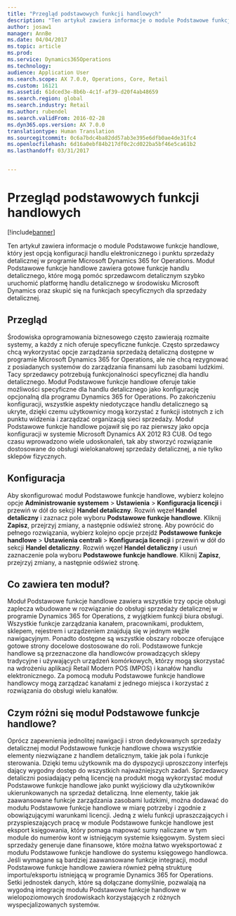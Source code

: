 ```yaml
---
title: "Przegląd podstawowych funkcji handlowych"
description: "Ten artykuł zawiera informacje o module Podstawowe funkcje handlowe, który jest opcją konfiguracji handlu elektronicznego i punktu sprzedaży detalicznej w programie Microsoft Dynamics 365 for Operations. Moduł Podstawowe funkcje handlowe zawiera gotowe funkcje handlu detalicznego, które mogą pomóc sprzedawcom detalicznym szybko uruchomić platformę handlu detalicznego w środowisku Microsoft Dynamics oraz skupić się na funkcjach specyficznych dla sprzedaży detalicznej."
author: josaw1
manager: AnnBe
ms.date: 04/04/2017
ms.topic: article
ms.prod: 
ms.service: Dynamics365Operations
ms.technology: 
audience: Application User
ms.search.scope: AX 7.0.0, Operations, Core, Retail
ms.custom: 16121
ms.assetid: 61dced3e-8b6b-4c1f-af39-d20f4ab48659
ms.search.region: global
ms.search.industry: Retail
ms.author: rubendel
ms.search.validFrom: 2016-02-28
ms.dyn365.ops.version: AX 7.0.0
translationtype: Human Translation
ms.sourcegitcommit: 0c6a7bdc4ba82dd57ab3e395e6dfb0ae4de31fc4
ms.openlocfilehash: 6d16a0ebf84b217df0c2cd022ba5bf46e5ca61b2
ms.lasthandoff: 03/31/2017


---
```


# <a name="commerce-essentials-overview"></a>Przegląd podstawowych funkcji handlowych

[!include[banner](includes/banner.md)]


Ten artykuł zawiera informacje o module Podstawowe funkcje handlowe, który jest opcją konfiguracji handlu elektronicznego i punktu sprzedaży detalicznej w programie Microsoft Dynamics 365 for Operations. Moduł Podstawowe funkcje handlowe zawiera gotowe funkcje handlu detalicznego, które mogą pomóc sprzedawcom detalicznym szybko uruchomić platformę handlu detalicznego w środowisku Microsoft Dynamics oraz skupić się na funkcjach specyficznych dla sprzedaży detalicznej. 

<a name="overview"></a>Przegląd
--------

Środowiska oprogramowania biznesowego często zawierają rozmaite systemy, a każdy z nich oferuje specyficzne funkcje. Często sprzedawcy chcą wykorzystać opcje zarządzania sprzedażą detaliczną dostępne w programie Microsoft Dynamics 365 for Operations, ale nie chcą rezygnować z posiadanych systemów do zarządzania finansami lub zasobami ludzkimi. Tacy sprzedawcy potrzebują funkcjonalności specyficznej dla handlu detalicznego. Moduł Podstawowe funkcje handlowe oferuje takie możliwości specyficzne dla handlu detalicznego jako konfigurację opcjonalną dla programu Dynamics 365 for Operations. Po zakończeniu konfiguracji, wszystkie aspekty niedotyczące handlu detalicznego są ukryte, dzięki czemu użytkownicy mogą korzystać z funkcji istotnych z ich punktu widzenia i zarządzać organizacją sieci sprzedaży. Moduł Podstawowe funkcje handlowe pojawił się po raz pierwszy jako opcja konfiguracji w systemie Microsoft Dynamics AX 2012 R3 CU8. Od tego czasu wprowadzono wiele udoskonaleń, tak aby stworzyć rozwiązanie dostosowane do obsługi wielokanałowej sprzedaży detalicznej, a nie tylko sklepów fizycznych.

## <a name="configuration"></a>Konfiguracja
Aby skonfigurować moduł Podstawowe funkcje handlowe, wybierz kolejno opcje **Administrowanie systemem** &gt; **Ustawienia** &gt; **Konfiguracja licencji** i przewiń w dół do sekcji **Handel detaliczny**. Rozwiń węzeł **Handel detaliczny** i zaznacz pole wyboru **Podstawowe funkcje handlowe**. Kliknij **Zapisz**, przejrzyj zmiany, a następnie odśwież stronę. Aby powrócić do pełnego rozwiązania, wybierz kolejno opcje przejdź **Podstawowe funkcje handlowe** &gt; **Ustawienia centrali** &gt; **Konfiguracja licencji** i przewiń w dół do sekcji **Handel detaliczny**. Rozwiń węzeł **Handel detaliczny** i usuń zaznaczenie pola wyboru **Podstawowe funkcje handlowe**. Kliknij **Zapisz**, przejrzyj zmiany, a następnie odśwież stronę.

## <a name="what-is-included"></a>Co zawiera ten moduł?
Moduł Podstawowe funkcje handlowe zawiera wszystkie trzy opcje obsługi zaplecza wbudowane w rozwiązanie do obsługi sprzedaży detalicznej w programie Dynamics 365 for Operations, z wyjątkiem funkcji biura obsługi. Wszystkie funkcje zarządzania kanałem, pracownikami, produktem, sklepem, rejestrem i urządzeniem znajdują się w jednym węźle nawigacyjnym. Ponadto dostępne są wszystkie obszary robocze oferujące gotowe strony docelowe dostosowane do roli. Podstawowe funkcje handlowe są przeznaczone dla handlowców prowadzących sklepy tradycyjne i używających urządzeń komórkowych, którzy mogą skorzystać na wdrożeniu aplikacji Retail Modern POS (MPOS) i kanałów handlu elektronicznego. Za pomocą modułu Podstawowe funkcje handlowe handlowcy mogą zarządzać kanałami z jednego miejsca i korzystać z rozwiązania do obsługi wielu kanałów.

## <a name="how-is-commerce-essentials-different"></a>Czym różni się moduł Podstawowe funkcje handlowe?
Oprócz zapewnienia jednolitej nawigacji i stron dedykowanych sprzedaży detalicznej moduł Podstawowe funkcje handlowe chowa wszystkie elementy niezwiązane z handlem detalicznym, takie jak pola i funkcje sterowania. Dzięki temu użytkownik ma do dyspozycji uproszczony interfejs dający wygodny dostęp do wszystkich najważniejszych zadań. Sprzedawcy detaliczni posiadający pełną licencję na produkt mogą wykorzystać moduł Podstawowe funkcje handlowe jako punkt wyjściowy dla użytkowników ukierunkowanych na sprzedaż detaliczną. Inne elementy, takie jak zaawansowane funkcje zarządzania zasobami ludzkimi, można dodawać do modułu Podstawowe funkcje handlowe w miarę potrzeby i zgodnie z obowiązującymi warunkami licencji. Jedną z wielu funkcji upraszczających i przyspieszających pracę w module Podstawowe funkcje handlowe jest eksport księgowania, który pomaga mapować sumy naliczane w tym module do numerów kont w istniejącym systemie księgowym. System sieci sprzedaży generuje dane finansowe, które można łatwo wyeksportować z modułu Podstawowe funkcje handlowe do systemu księgowego handlowca. Jeśli wymagane są bardziej zaawansowane funkcje integracji, moduł Podstawowe funkcje handlowe zawiera również pełną strukturę importu/eksportu istniejącą w programie Dynamics 365 for Operations. Setki jednostek danych, które są dołączane domyślnie, pozwalają na wygodną integrację modułu Podstawowe funkcje handlowe w wielopoziomowych środowiskach korzystających z różnych wyspecjalizowanych systemów.




